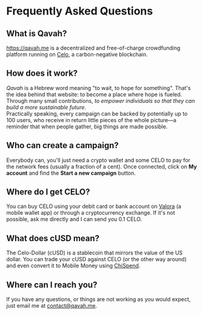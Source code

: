 # Frequently Asked Questions

## What is Qavah?
https://qavah.me is a decentralized and free-of-charge crowdfunding platform running on [Celo](https://celo.org/), a carbon-negative blockchain.

## How does it work?
*Qavah* is a Hebrew word meaning "to wait, to hope for something". That's the idea behind that website: to become a place where hope is fueled. Through many small contributions, *to empower individuals so that they can build a more sustainable future*.  
Practically speaking, every campaign can be backed by potentially up to 100 users, who receive in return little pieces of the whole picture—a reminder that when people gather, big things are made possible.

## Who can create a campaign?
Everybody can, you'll just need a crypto wallet and some CELO to pay for the network fees (usually a fraction of a cent). Once connected, click on **My account** and find the **Start a new campaign** button.

## Where do I get CELO?
You can buy CELO using your debit card or bank account on [Valora](https://valoraapp.com/) (a mobile wallet app) or through a cryptocurrency exchange. If it's not possible, ask me directly and I can send you 0.1 CELO.

## What does cUSD mean?
The Celo-Dollar (cUSD) is a stablecoin that mirrors the value of the US dollar. You can trade your cUSD against CELO (or the other way around) and even convert it to Mobile Money using [ChiSpend](https://chispend.com/).

## Where can I reach you?
If you have any questions, or things are not working as you would expect, just email me at contact@qavah.me.
